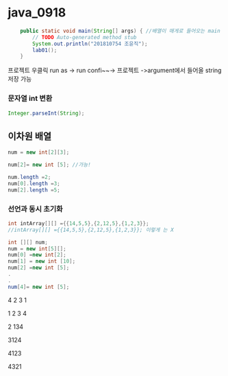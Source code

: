 # java_0918

```java
	public static void main(String[] args) { //배열이 매게로 들어오는 main
		// TODO Auto-generated method stub
		System.out.println("201810754 조윤직");
		lab01();
	}
```

 프로젝트 우클릭 run as -> run confi~~-> 프로젝트 ->argument에서 들어올 string 저장 가능

### 문자열 int 변환

```java
Integer.parseInt(String);
```

## 이차원 배열 

```java
num = new int[2][3];

num[2]= new int [5]; //가능!

num.length =2;
num[0].length =3;
num[2].length =5;
```

### 선언과 동시 초기화

```java
int intArray[][] ={{14,5,5},{2,12,5},{1,2,3}};
//intArray[][] ={{14,5,5},{2,12,5},{1,2,3}}; 이렇게 는 X
```

```java
int [][] num;
num = new int[5][];
num[0] =new int[2];
num[1] = new int [10];
num[2] =new int [5];
.
.
num[4]= new int [5];
```

4 2 3 1

1 2 3 4

2 134

3124

4123

4321